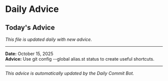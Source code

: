# Daily Advice

## Today's Advice
*This file is updated daily with new advice.*

---

**Date:** October 15, 2025  
**Advice:** Use git config --global alias.st status to create useful shortcuts.

---

*This advice is automatically updated by the Daily Commit Bot.*
